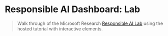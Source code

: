 # Responsible AI Dashboard: Lab

> Walk through of the Microsoft Research [Responsible AI Lab](https://raidashboard.azurewebsites.net/) using the hosted tutorial with interactive elements.

